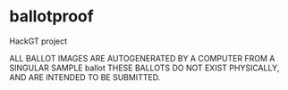 # ballotproof
HackGT project

ALL BALLOT IMAGES ARE AUTOGENERATED BY A COMPUTER FROM A SINGULAR SAMPLE ballot
THESE BALLOTS DO NOT EXIST PHYSICALLY, AND ARE INTENDED TO BE SUBMITTED.
